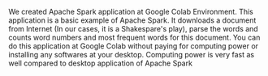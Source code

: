 We created Apache Spark application at Google Colab Environment. This application is a basic example of Apache Spark. It downloads a document from Internet (In our cases, it is a Shakespare's play), parse the words  and counts word numbers and most frequent words for this document. You can do this application at Google Colab without paying for computing power or installing any softwares at your desktop.
Computing power is very fast as well compared to desktop application of Apache Spark

